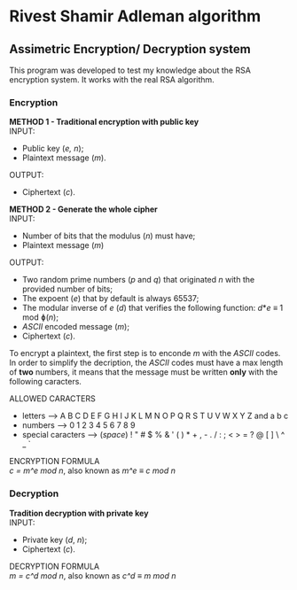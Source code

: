 # Rivest Shamir Adleman algorithm

## Assimetric Encryption/ Decryption system
This program was developed to test my knowledge about the RSA encryption system. It works with the real RSA algorithm.

### Encryption
**METHOD 1 - Traditional encryption with public key**<br>
INPUT: <br>
- Public key (_e, n_);<br>
- Plaintext message (_m_).

OUTPUT: <br>
- Ciphertext (_c_).

**METHOD 2 - Generate the whole cipher**<br>
INPUT: <br>
- Number of bits that the modulus (_n_) must have;<br>
- Plaintext message (_m_)

OUTPUT: <br>
- Two random prime numbers (_p_ and _q_) that originated _n_ with the provided number of bits;<br>
- The expoent (_e_) that by default is always 65537;<br>
- The modular inverse of _e_ (_d_) that verifies the following function: _d_*_e_ ≡ 1 mod ɸ(_n_);<br>
- _ASCII_ encoded message (_m_);<br>
- Ciphertext (_c_).

To encrypt a plaintext, the first step is to enconde _m_ with the _ASCII_ codes. In order to simplify the decription, the _ASCII_ codes must have a max length of **two** numbers, it means that the message must be written **only** with the following caracters.

ALLOWED CARACTERS
- letters --> A B C D E F G H I J K L M N O P Q R S T U V W X Y Z and a b c
- numbers --> 0 1 2 3 4 5 6 7 8 9
- special caracters --> (_space_) ! " # $ % & ' ( ) * + , - . / : ; < > = ? @ [ ] \ ^ _ `

ENCRYPTION FORMULA<br>
_c = m^e mod n_, also known as _m^e ≡ c mod n_


### Decryption<br>
**Tradition decryption with private key**<br>
INPUT: 
- Private key (_d_, _n_);
- Ciphertext (_c_).

DECRYPTION FORMULA <br>
_m = c^d mod n_, also known as _c^d ≡ m mod n_
